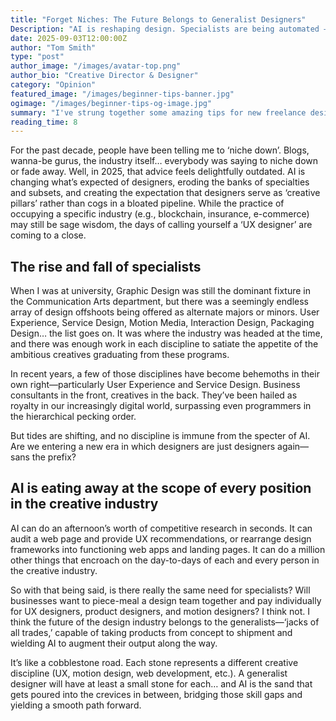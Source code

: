 ```yaml
---
title: "Forget Niches: The Future Belongs to Generalist Designers"
Description: "AI is reshaping design. Specialists are being automated — but generalist designers, who connect the dots and ship, are more valuable than ever."
date: 2025-09-03T12:00:00Z
author: "Tom Smith"
type: "post"
author_image: "/images/avatar-top.png"
author_bio: "Creative Director & Designer"
category: "Opinion"
featured_image: "/images/beginner-tips-banner.jpg"
ogimage: "/images/beginner-tips-og-image.jpg"
summary: "I've strung together some amazing tips for new freelance designers that I've learned over the course of 10 years doing freelance graphic design."
reading_time: 8
---
```


<p class="text-gunmetal">For the past decade, people have been telling me to ‘niche down’. Blogs, wanna-be gurus, the industry itself… everybody was saying to niche down or fade away. Well, in 2025, that advice feels delightfully outdated. AI is changing what’s expected of designers, eroding the banks of specialties and subsets, and creating the expectation that designers serve as ‘creative pillars’ rather than cogs in a bloated pipeline. While the practice of occupying a specific industry (e.g., blockchain, insurance, e-commerce) may still be sage wisdom, the days of calling yourself a ‘UX designer’ are coming to a close.</p>

<h2 class="text-2xl font-bold text-gunmetal">The rise and fall of specialists</h2>

<p class="text-gunmetal">When I was at university, Graphic Design was still the dominant fixture in the Communication Arts department, but there was a seemingly endless array of design offshoots being offered as alternate majors or minors. User Experience, Service Design, Motion Media, Interaction Design, Packaging Design… the list goes on. It was where the industry was headed at the time, and there was enough work in each discipline to satiate the appetite of the ambitious creatives graduating from these programs.</p>

<p class="text-gunmetal">In recent years, a few of those disciplines have become behemoths in their own right—particularly User Experience and Service Design. Business consultants in the front, creatives in the back. They’ve been hailed as royalty in our increasingly digital world, surpassing even programmers in the hierarchical pecking order.</p>

<p class="text-gunmetal">But tides are shifting, and no discipline is immune from the specter of AI. Are we entering a new era in which designers are just designers again—sans the prefix?</p>

<h2 class="text-2xl font-bold text-gunmetal">AI is eating away at the scope of every position in the creative industry</h2>

<p class="text-gunmetal">AI can do an afternoon’s worth of competitive research in seconds. It can audit a web page and provide UX recommendations, or rearrange design frameworks into functioning web apps and landing pages. It can do a million other things that encroach on the day-to-days of each and every person in the creative industry.</p>

<p class="text-gunmetal">So with that being said, is there really the same need for specialists? Will businesses want to piece-meal a design team together and pay individually for UX designers, product designers, and motion designers? I think not. I think the future of the design industry belongs to the generalists—‘jacks of all trades,’ capable of taking products from concept to shipment and wielding AI to augment their output along the way.</p>

<p class="text-gunmetal">It’s like a cobblestone road. Each stone represents a different creative discipline (UX, motion design, web development, etc.). A generalist designer will have at least a small stone for each… and AI is the sand that gets poured into the crevices in between, bridging those skill gaps and yielding a smooth path forward.</p>

